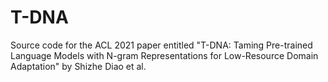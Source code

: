 # T-DNA
Source code for the ACL 2021 paper entitled "T-DNA: Taming Pre-trained Language Models with N-gram Representations for Low-Resource Domain Adaptation" by Shizhe Diao et al.
